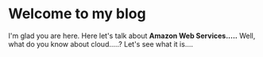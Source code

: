 # Welcome to my blog

I'm glad you are here. Here let's talk about  **Amazon Web Services.....**
Well, what do you know about cloud.....?
Let's see what it is....
